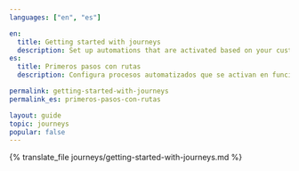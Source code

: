 ```yaml
---
languages: ["en", "es"]

en:
  title: Getting started with journeys
  description: Set up automations that are activated based on your customers' interactions.
es:
  title: Primeros pasos con rutas
  description: Configura procesos automatizados que se activan en función de las interacciones de tus clientes.

permalink: getting-started-with-journeys
permalink_es: primeros-pasos-con-rutas

layout: guide
topic: journeys
popular: false
---
```


{% translate_file journeys/getting-started-with-journeys.md %}